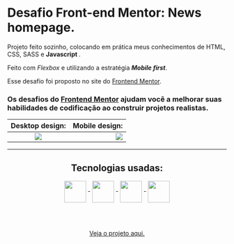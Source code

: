 # Desafio Front-end Mentor: News homepage.

Projeto feito sozinho, colocando em prática meus conhecimentos de HTML, CSS, SASS e <strong> Javascript </strong>.

Feito com <em>Flexbox</em> e utilizando a estratégia <em><strong>Mobile first</strong></em>.

Esse desafio foi proposto no site do <a href="https://www.frontendmentor.io/challenges/news-homepage-H6SWTa1MFl">Frontend Mentor</a>.

### Os desafios do [Frontend Mentor](https://www.frontendmentor.io) ajudam você a melhorar suas habilidades de codificação ao construir projetos realistas. 

Desktop design:            | Mobile design:
:-------------------------:|-------------------------:
<img src="https://res.cloudinary.com/dz209s6jk/image/upload/v1666363597/Challenges/parjyu2ejag4sdrmbk2e.jpg">  |  <img src="https://res.cloudinary.com/dz209s6jk/image/upload/v1666363597/Challenges/wlz5dywbxgygxlsrvw8h.jpg">

---------------------------------------

<div align = "center">
  <h2>Tecnologias usadas:</h2>
  <img align = "center" width="50px" src = "https://cdn.jsdelivr.net/gh/devicons/devicon/icons/html5/html5-plain-wordmark.svg"> -
  <img align = "center" width="50px" src = "https://cdn.jsdelivr.net/gh/devicons/devicon/icons/css3/css3-plain-wordmark.svg"> -
  <img align = "center" width="50px" src = "https://cdn.jsdelivr.net/gh/devicons/devicon/icons/sass/sass-original.svg"> -
  <img align = "center" width="50px" src = "https://cdn.jsdelivr.net/gh/devicons/devicon/icons/javascript/javascript-original.svg">
  
  <br><br>

  <a href = ""> Veja o projeto aqui. </a>
</div>









